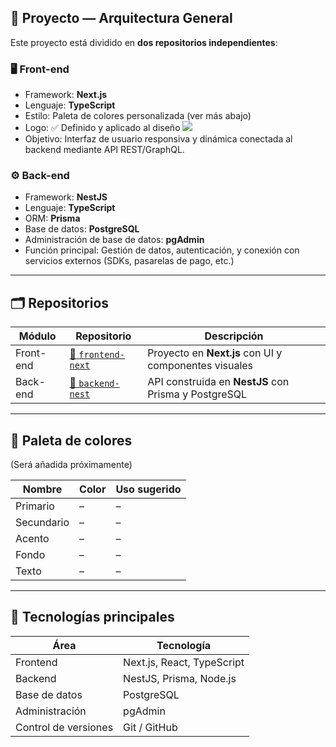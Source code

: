 ## 🧠 Proyecto — Arquitectura General

Este proyecto está dividido en **dos repositorios independientes**:

### 🖥️ **Front-end**

* Framework: **Next.js**
* Lenguaje: **TypeScript**
* Estilo: Paleta de colores personalizada (ver más abajo)
* Logo: ✅ Definido y aplicado al diseño
  <img src="https://trello.com/1/cards/68e06ac8fc4e76f1eb6f8eb5/attachments/68e83bea9f77bb11fe71276b/download/logosolidaria.png">
* Objetivo: Interfaz de usuario responsiva y dinámica conectada al backend mediante API REST/GraphQL.

### ⚙️ **Back-end**

* Framework: **NestJS**
* Lenguaje: **TypeScript**
* ORM: **Prisma**
* Base de datos: **PostgreSQL**
* Administración de base de datos: **pgAdmin**
* Función principal: Gestión de datos, autenticación, y conexión con servicios externos (SDKs, pasarelas de pago, etc.)

---

## 🗂️ **Repositorios**

| Módulo    | Repositorio             | Descripción                                           |
| --------- | ----------------------- | ----------------------------------------------------- |
| Front-end | [📁 `frontend-next`](https://github.com/Danadty/solidarIA-Front) | Proyecto en **Next.js** con UI y componentes visuales |
| Back-end  | [📁 `backend-nest`](https://github.com/Danadty/solidarIA)  | API construida en **NestJS** con Prisma y PostgreSQL  |

---

## 🎨 **Paleta de colores**

(Será añadida próximamente)

| Nombre     | Color | Uso sugerido |
| ---------- | ----- | ------------ |
| Primario   | –     | –            |
| Secundario | –     | –            |
| Acento     | –     | –            |
| Fondo      | –     | –            |
| Texto      | –     | –            |

---

## 🧩 **Tecnologías principales**

| Área                 | Tecnología                 |
| -------------------- | -------------------------- |
| Frontend             | Next.js, React, TypeScript |
| Backend              | NestJS, Prisma, Node.js    |
| Base de datos        | PostgreSQL                 |
| Administración       | pgAdmin                    |
| Control de versiones | Git / GitHub               |

